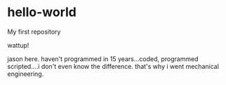 # hello-world
My first repository

wattup!

jason here. haven't programmed in 15 years...coded, programmed scripted....i don't even know the difference. that's why i went mechanical engineering.
